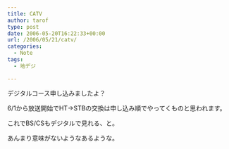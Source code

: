 ```yaml
---
title: CATV
author: tarof
type: post
date: 2006-05-20T16:22:33+00:00
url: /2006/05/21/catv/
categories:
  - Note
tags:
  - 地デジ

---
```

デジタルコース申し込みましたよ？
  
6/1から放送開始でHT→STBの交換は申し込み順でやってくものと思われます。

これでBS/CSもデジタルで見れる、と。
  
あんまり意味がないようなあるような。